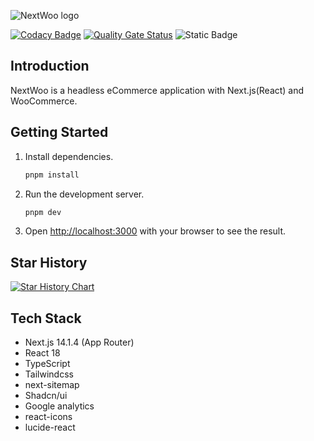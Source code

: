 ![NextWoo logo](https://raw.githubusercontent.com/Levix0501/next-woo/master/public/next-woo.png "this is NextWoo logo")  

[![Codacy Badge](https://app.codacy.com/project/badge/Grade/292fbeb23ebf49848a4ac843b590fd54)](https://app.codacy.com/gh/Levix0501/next-woo/dashboard?utm_source=gh&utm_medium=referral&utm_content=&utm_campaign=Badge_grade)
[![Quality Gate Status](https://sonarcloud.io/api/project_badges/measure?project=Levix0501_next-woo&metric=alert_status)](https://sonarcloud.io/summary/new_code?id=Levix0501_next-woo)
![Static Badge](https://img.shields.io/badge/license-MIT-blue)

## Introduction

NextWoo is a headless eCommerce application with Next.js(React) and WooCommerce.

## Getting Started

1. Install dependencies.
   ```bash
   pnpm install
   ```
2. Run the development server.
   ```bash
   pnpm dev
   ```
3. Open [http://localhost:3000](http://localhost:3000) with your browser to see the result.

## Star History

[![Star History Chart](https://api.star-history.com/svg?repos=Levix0501/next-woo&type=Date)](https://star-history.com/#Levix0501/next-woo&Date)

## Tech Stack
- Next.js 14.1.4 (App Router)
- React 18
- TypeScript
- Tailwindcss
- next-sitemap
- Shadcn/ui
- Google analytics
- react-icons
- lucide-react
